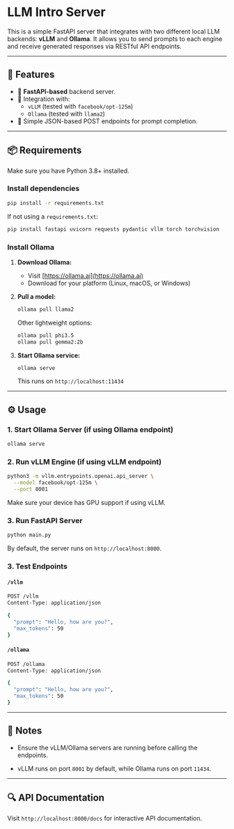 # LLM Intro Server

This is a simple FastAPI server that integrates with two different local LLM backends: **vLLM** and **Ollama**. It allows you to send prompts to each engine and receive generated responses via RESTful API endpoints.

---

## 🚀 Features

- 🔌 **FastAPI-based** backend server.
- 🤖 Integration with:
  - `vLLM` (tested with `facebook/opt-125m`)
  - `Ollama` (tested with `llama2`)
- 🧪 Simple JSON-based POST endpoints for prompt completion.

---

## 📦 Requirements

Make sure you have Python 3.8+ installed.

### Install dependencies

```bash
pip install -r requirements.txt
```

If not using a `requirements.txt`:

```bash
pip install fastapi uvicorn requests pydantic vllm torch torchvision
```

### Install Ollama

1. **Download Ollama:**
   - Visit [https://ollama.ai](https://ollama.ai)
   - Download for your platform (Linux, macOS, or Windows)

2. **Pull a model:**
   ```bash
   ollama pull llama2
   ```
   
   Other lightweight options:
   ```bash
   ollama pull phi3.5
   ollama pull gemma2:2b
   ```

3. **Start Ollama service:**
   ```bash
   ollama serve
   ```
   This runs on `http://localhost:11434`

---

## ⚙️ Usage

### 1. Start Ollama Server (if using Ollama endpoint)

```bash
ollama serve
```

### 2. Run vLLM Engine (if using vLLM endpoint)

```bash
python3 -m vllm.entrypoints.openai.api_server \
  --model facebook/opt-125m \
  --port 8001
```
Make sure your device has GPU support if using vLLM.

### 3. Run FastAPI Server

```bash
python main.py
```

By default, the server runs on `http://localhost:8000`.

### 3. Test Endpoints

#### `/vllm`

```bash
POST /vllm
Content-Type: application/json

{
  "prompt": "Hello, how are you?",
  "max_tokens": 50
}
```

#### `/ollama`

```bash
POST /ollama
Content-Type: application/json

{
  "prompt": "Hello, how are you?",
  "max_tokens": 50
}
```

---

## 📝 Notes

- Ensure the vLLM/Ollama servers are running before calling the endpoints.

- vLLM runs on port `8001` by default, while Ollama runs on port `11434`.

---

## 🔍 API Documentation

Visit `http://localhost:8000/docs` for interactive API documentation.